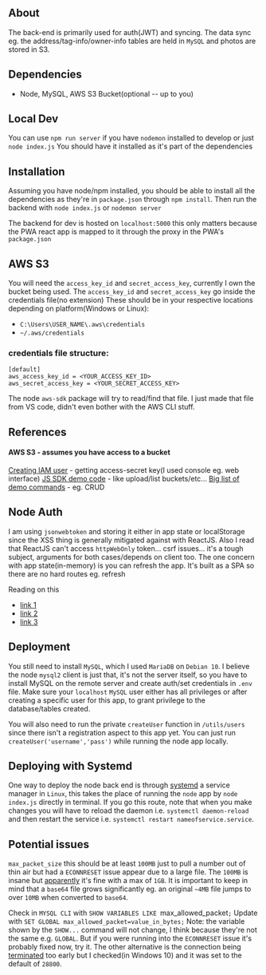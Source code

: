 ## About
The back-end is primarily used for auth(JWT) and syncing. The data sync eg. the address/tag-info/owner-info tables are held in `MySQL` and photos are stored in S3.

## Dependencies
* Node, MySQL, AWS S3 Bucket(optional -- up to you)

## Local Dev
You can use `npm run server` if you have `nodemon` installed to develop or just `node index.js`
You should have it installed as it's part of the dependencies

## Installation
Assuming you have node/npm installed, you should be able to install all the dependencies as they're in `package.json` through `npm install`. Then run the backend with `node index.js` or `nodemon server`

The backend for dev is hosted on `localhost:5000` this only matters because the PWA react app is mapped to it through the proxy in the PWA's `package.json`

## AWS S3
You will need the `access_key_id` and `secret_access_key`, currently I own the bucket being used. The `access_key_id` and `secret_access_key` go inside the credentials file(no extension)
These should be in your respective locations depending on platform(Windows or Linux):
* `C:\Users\USER_NAME\.aws\credentials`
* `~/.aws/credentials`

### credentials file structure:
```
[default]
aws_access_key_id = <YOUR_ACCESS_KEY_ID>
aws_secret_access_key = <YOUR_SECRET_ACCESS_KEY>
```

The node `aws-sdk` package will try to read/find that file. I just made that file from VS code, didn't even bother with the AWS CLI stuff.

## References
#### AWS S3 - assumes you have access to a bucket
[Creating IAM user](https://aws.amazon.com/premiumsupport/knowledge-center/create-access-key/) - getting access-secret key(I used console eg. web interface)
[JS SDK demo code](https://docs.aws.amazon.com/sdk-for-javascript/v2/developer-guide/s3-example-creating-buckets.html) - like upload/list buckets/etc...
[Big list of demo commands](https://github.com/awsdocs/aws-doc-sdk-examples/tree/master/javascript/example_code/s3) - eg. CRUD

## Node Auth
I am using `jsonwebtoken` and storing it either in app state or localStorage since the XSS thing is generally mitigated against with ReactJS. Also I read that ReactJS can't access `httpWebOnly` token... csrf issues... it's a tough subject, arguments for both cases/depends on client too. The one concern with app state(in-memory) is you can refresh the app. It's built as a SPA so there are no hard routes eg. refresh

Reading on this
* [link 1](https://stackoverflow.com/questions/44133536/is-it-safe-to-store-a-jwt-in-localstorage-with-reactjs)
* [link 2](https://stackoverflow.com/questions/20504846/why-is-it-common-to-put-csrf-prevention-tokens-in-cookies)
* [link 3](https://security.stackexchange.com/questions/179498/is-it-safe-to-store-a-jwt-in-sessionstorage)

## Deployment
You still need to install `MySQL`, which I used `MariaDB` on `Debian 10`. I believe the node `mysql2` client is just that, it's not the server itself, so you have to install MySQL on the remote server and create auth/set credentials in `.env` file. Make sure your `localhost` `MySQL` user either has all privileges or after creating a specific user for this app, to grant privilege to the database/tables created.

You will also need to run the private `createUser` function in `/utils/users` since there isn't a registration aspect to this app yet. You can just run `createUser('username','pass')` while running the node app locally.

## Deploying with Systemd
One way to deploy the node back end is through [systemd](https://www.axllent.org/docs/view/nodejs-service-with-systemd/) a service manager in `Linux`, this takes the place of running the `node` app by `node index.js` directly in terminal. If you go this route, note that when you make changes you will have to reload the daemon i.e. `systemctl daemon-reload` and then restart the service i.e. `systemctl restart nameofservice.service`.

## Potential issues
`max_packet_size` this should be at least `100MB` just to pull a number out of thin air but had a `ECONNRESET` issue appear due to a large file. The `100MB` is insane but [apparently](https://dba.stackexchange.com/questions/45665/what-max-allowed-packet-is-big-enough-and-why-do-i-need-to-change-it) it's fine with a max of `1GB`. It is important to keep in mind that a `base64` file grows significantly eg. an original `~4MB` file jumps to over `10MB` when converted to `base64`.

Check in `MYSQL CLI` with `SHOW VARIABLES LIKE `max_allowed_packet`;`
Update with `SET GLOBAL max_allowed_packet=value_in_bytes;`
Note: the variable shown by the `SHOW...` command will not change, I think because they're not the same e.g. `GLOBAL`. But if you were running into the `ECONNRESET` issue it's probably fixed now, try it. The other alternative is the connection being [terminated](https://stackoverflow.com/questions/22900931/mysql-giving-read-econnreset-error-after-idle-time-on-node-js-server/22906189#22906189) too early but I checked(in Windows 10) and it was set to the default of `28800`.